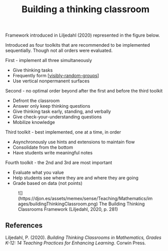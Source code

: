 ﻿---
backlinks:
- title: Data informed teaching
  url: /memex/sense/Teaching/data-informed-teaching.html
- title: My approach to teaching mathematics
  url: /memex/sense/Teaching/Mathematics/my-approach-to-teaching-mathematics.html
- title: Teaching Mathematics
  url: /memex/sense/Teaching/Mathematics/teaching-mathematics.html
- title: Visibly random groups
  url: /memex/sense/Teaching/Mathematics/visibly-random-groups.html
- title: CSER MiS - Getting started module
  url: /memex/sense/Teaching/Mathematics/cser-mooc/cser-getting-started.html
tags: teaching-mathematics, teaching
title: Building a thinking classroom
type: note
---
Framework introduced in Liljedahl (2020) represented in the figure below.

Introduced as four toolkits that are recommended to be implemented sequentially. Though not all orders were evaluated.

First - implement all three simultaneously

- Give thinking tasks 
- Frequently form [[visibly-random-groups]]
- Use vertical nonpermanent surfaces 

Second - no optimal order beyond after the first and before the third toolkit

- Defront the classroom 
- Answer only keep thinking questions 
- Give thinking task early, standing, and verbally 
- Give check-your-understanding questions 
- Mobilize knowledge 

Third toolkit - best implemented, one at a time, in order

- Asynchronously use hints and extensions to maintain flow 
- Consolidate from the bottom 
- Have students write meaningful notes

Fourth toolkit - the 2nd and 3rd are most important

- Evaluate what you value 
- Help students see where they are and where they are going 
- Grade based on data (not points)

<figure markdown>
![](https://djon.es/assets/memex/sense/Teaching/Mathematics/images/buildingThinkingClassroom.png)
<caption>The Building Thinking Classrooms Framework (Liljedahl, 2020, p. 281)
</figure>

## References

Liljedahl, P. (2020). *Building Thinking Classrooms in Mathematics, Grades K-12: 14 Teaching Practices for Enhancing Learning*. Corwin Press. 


[//begin]: # "Autogenerated link references for markdown compatibility"
[visibly-random-groups]: visibly-random-groups "Visibly random groups"
[//end]: # "Autogenerated link references"